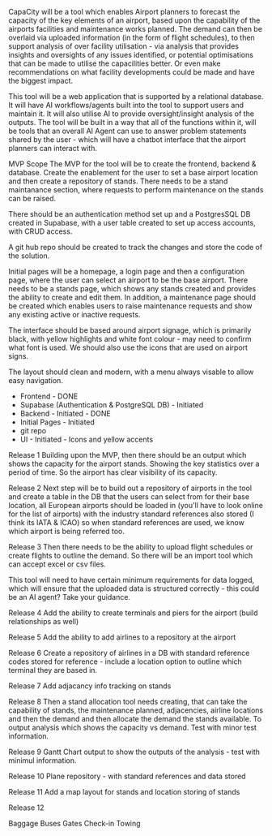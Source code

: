CapaCity will be a tool which enables Airport planners to forecast the capacity of the key elements of an airport, based upon the capability of the airports facilities and maintenance works planned. The demand can then be overlaid via uploaded information (in the form of flight schedules), to then support analysis of over facility utilisation - via analysis that provides insights and oversights of any issues identified, or potential optimisations that can be made to utilise the capacilities better. Or even make recommendations on what facility developments could be made and have the biggest impact.

This tool will be a web application that is supported by a relational database. It will have AI workflows/agents built into the tool to support users and maintain it. It will also utilise AI to provide oversight/insight analysis of the outputs. The tool will be built in a way that all of the functions within it, will be tools that an overall AI Agent can use to answer problem statements shared by the user - which will have a chatbot interface that the airport planners can interact with.

MVP Scope
The MVP for the tool will be to create the frontend, backend & database. Create the enablement for the user to set a base airport location and then create a repository of stands. There needs to be a stand maintanance section, where requests to perform maintenance on the stands can be raised. 

There should be an authentication method set up and a PostgresSQL DB created in Supabase, with a user table created to set up access accounts, with CRUD access.

A git hub repo should be created to track the changes and store the code of the solution.

Initial pages will be a homepage, a login page and then a configuration page, where the user can select an airport to be the base airport. There needs to be a stands page, which shows any stands created and provides the ability to create and edit them. In addition, a maintenance page should be created which enables users to raise maintenance requests and show any existing active or inactive requests.

The interface should be based around airport signage, which is primarily black, with yellow highlights and white font colour - may need to confirm what font is used. We should also use the icons that are used on airport signs.

The layout should clean and modern, with a menu always visable to allow easy navigation.

- Frontend - DONE
- Supabase (Authentication & PostgreSQL DB) - Initiated
- Backend - Initiated - DONE
- Initial Pages - Initiated
- git repo
- UI - Initiated - Icons and yellow accents

Release 1
Building upon the MVP, then there should be an output which shows the capacity for the airport stands. Showing the key statistics over a period of time. So the airport has clear visibility of its capacity.

Release 2
Next step will be to build out a repository of airports in the tool and create a table in the DB that the users can select from for their base location, all European airports should be loaded in (you'll have to look online for the list of airports) with the industry standard references also stored (I think its IATA & ICAO) so when standard references are used, we know which airport is being referred too.

Release 3
Then there needs to be the ability to upload flight schedules or create flights to outline the demand. So there will be an import tool which can accept excel or csv files.

This tool will need to have certain minimum requirements for data logged, which will ensure that the uploaded data is structured correctly - this could be an AI agent? Take your guidance.

Release 4
Add the ability to create terminals and piers for the airport (build relationships as well)

Release 5
Add the ability to add airlines to a repository at the airport

Release 6
Create a repository of airlines in a DB with standard reference codes stored for reference - include a location option to outline which terminal they are based in.

Release 7
Add adjacancy info tracking on stands

Release 8
Then a stand allocation tool needs creating, that can take the capability of stands, the maintenance planned, adjacencies, airline locations and then the demand and then allocate the demand the stands available. To output analysis which shows the capacity vs demand. Test with minor test information.

Release 9
Gantt Chart output to show the outputs of the analysis - test with minimul information.

Release 10
Plane repository - with standard references and data stored

Release 11
Add a map layout for stands and location storing of stands

Release 12


Baggage
Buses
Gates
Check-in
Towing